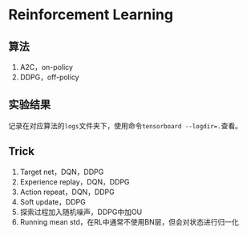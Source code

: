 # Reinforcement Learning

## 算法

1. A2C，on-policy
2. DDPG，off-policy

## 实验结果

记录在对应算法的```logs```文件夹下，使用命令```tensorboard --logdir=.```查看。

## Trick

1. Target net，DQN，DDPG
2. Experience replay，DQN，DDPG
3. Action repeat，DQN，DDPG
3. Soft update，DDPG
4. 探索过程加入随机噪声，DDPG中加OU
5. Running mean std，在RL中通常不使用BN层，但会对状态进行归一化
